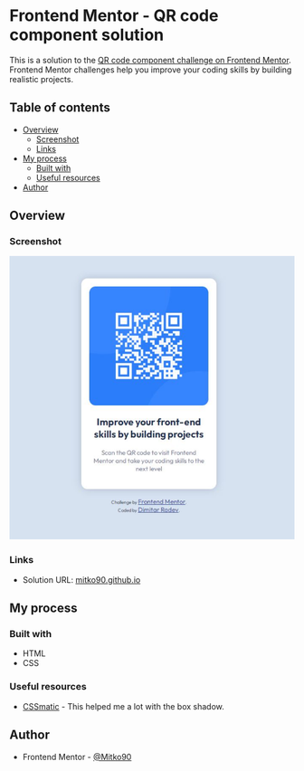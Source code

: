 # Frontend Mentor - QR code component solution

This is a solution to the [QR code component challenge on Frontend Mentor](https://www.frontendmentor.io/challenges/qr-code-component-iux_sIO_H). Frontend Mentor challenges help you improve your coding skills by building realistic projects. 

## Table of contents

- [Overview](#overview)
  - [Screenshot](#screenshot)
  - [Links](#links)
- [My process](#my-process)
  - [Built with](#built-with)
  - [Useful resources](#useful-resources)
- [Author](#author)
## Overview

### Screenshot

![](./screenshot-qr-card.jpg)


### Links

- Solution URL: [mitko90.github.io](https://mitko90.github.io/)

## My process

### Built with

- HTML
- CSS

### Useful resources

- [CSSmatic](https://www.cssmatic.com) - This helped me a lot with the box shadow.

## Author

- Frontend Mentor - [@Mitko90](https://www.frontendmentor.io/profile/Mitko90)
